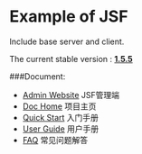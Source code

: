 Example of JSF
====
Include base server and client.

The current stable version : **[1.5.5](http://jpcloud.jd.com/display/cloud/jsf-1.5.X+ReleaseNote)**

###Document:
- [Admin Website](http://jsf.jd.com) JSF管理端
- [Doc Home](http://jsf.jd.com/doc) 项目主页
- [Quick Start](http://jsf.jd.com/doc/abc) 入门手册
- [User Guide](http://jsf.jd.com/doc/UserGuide) 用户手册
- [FAQ](http://jsf.jd.com/doc/faq) 常见问题解答

